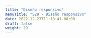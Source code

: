 ```yaml
---
title: "Diseño responsivo"
menuTitle: "S29 - Diseño responsivo"
date: 2022-12-23T11:18:41-08:00
draft: false
weight: 29
---
```

